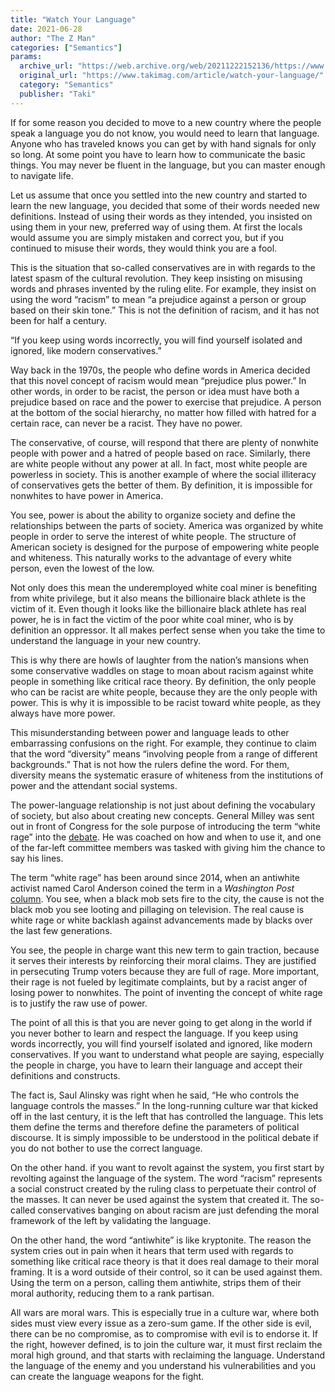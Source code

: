 ```yaml
---
title: "Watch Your Language"
date: 2021-06-28
author: "The Z Man"
categories: ["Semantics"]
params:
  archive_url: "https://web.archive.org/web/20211222152136/https://www.takimag.com/article/watch-your-language/"
  original_url: "https://www.takimag.com/article/watch-your-language/"
  category: "Semantics"
  publisher: "Taki"
---
```


If for some reason you decided to move to a new country where the people speak a language you do not know, you would need to learn that language. Anyone who has traveled knows you can get by with hand signals for only so long. At some point you have to learn how to communicate the basic things. You may never be fluent in the language, but you can master enough to navigate life.

Let us assume that once you settled into the new country and started to learn the new language, you decided that some of their words needed new definitions. Instead of using their words as they intended, you insisted on using them in your new, preferred way of using them. At first the locals would assume you are simply mistaken and correct you, but if you continued to misuse their words, they would think you are a fool.

This is the situation that so-called conservatives are in with regards to the latest spasm of the cultural revolution. They keep insisting on misusing words and phrases invented by the ruling elite. For example, they insist on using the word “racism” to mean “a prejudice against a person or group based on their skin tone.” This is not the definition of racism, and it has not been for half a century.

“If you keep using words incorrectly, you will find yourself isolated and ignored, like modern conservatives.”

Way back in the 1970s, the people who define words in America decided that this novel concept of racism would mean “prejudice plus power.” In other words, in order to be racist, the person or idea must have both a prejudice based on race and the power to exercise that prejudice. A person at the bottom of the social hierarchy, no matter how filled with hatred for a certain race, can never be a racist. They have no power.

The conservative, of course, will respond that there are plenty of nonwhite people with power and a hatred of people based on race. Similarly, there are white people without any power at all. In fact, most white people are powerless in society. This is another example of where the social illiteracy of conservatives gets the better of them. By definition, it is impossible for nonwhites to have power in America.

You see, power is about the ability to organize society and define the relationships between the parts of society. America was organized by white people in order to serve the interest of white people. The structure of American society is designed for the purpose of empowering white people and whiteness. This naturally works to the advantage of every white person, even the lowest of the low.

Not only does this mean the underemployed white coal miner is benefiting from white privilege, but it also means the billionaire black athlete is the victim of it. Even though it looks like the billionaire black athlete has real power, he is in fact the victim of the poor white coal miner, who is by definition an oppressor. It all makes perfect sense when you take the time to understand the language in your new country.

This is why there are howls of laughter from the nation’s mansions when some conservative waddles on stage to moan about racism against white people in something like critical race theory. By definition, the only people who can be racist are white people, because they are the only people with power. This is why it is impossible to be racist toward white people, as they always have more power.

This misunderstanding between power and language leads to other embarrassing confusions on the right. For example, they continue to claim that the word “diversity” means “involving people from a range of different backgrounds.” That is not how the rulers define the word. For them, diversity means the systematic erasure of whiteness from the institutions of power and the attendant social systems.

The power-language relationship is not just about defining the vocabulary of society, but also about creating new concepts. General Milley was sent out in front of Congress for the sole purpose of introducing the term “white rage” into the [debate](https://web.archive.org/web/20211222160138/https://www.cnn.com/videos/politics/2021/06/23/general-mark-milley-critical-race-theory-matt-gaetz-vpx.cnn). He was coached on how and when to use it, and one of the far-left committee members was tasked with giving him the chance to say his lines.

The term “white rage” has been around since 2014, when an antiwhite activist named Carol Anderson coined the term in a _Washington Post_ [column](https://web.archive.org/web/20211222160138/https://archive.is/BPLvV). You see, when a black mob sets fire to the city, the cause is not the black mob you see looting and pillaging on television. The real cause is white rage or white backlash against advancements made by blacks over the last few generations.

You see, the people in charge want this new term to gain traction, because it serves their interests by reinforcing their moral claims. They are justified in persecuting Trump voters because they are full of rage. More important, their rage is not fueled by legitimate complaints, but by a racist anger of losing power to nonwhites. The point of inventing the concept of white rage is to justify the raw use of power.

The point of all this is that you are never going to get along in the world if you never bother to learn and respect the language. If you keep using words incorrectly, you will find yourself isolated and ignored, like modern conservatives. If you want to understand what people are saying, especially the people in charge, you have to learn their language and accept their definitions and constructs.

The fact is, Saul Alinsky was right when he said, “He who controls the language controls the masses.” In the long-running culture war that kicked off in the last century, it is the left that has controlled the language. This lets them define the terms and therefore define the parameters of political discourse. It is simply impossible to be understood in the political debate if you do not bother to use the correct language.

On the other hand. if you want to revolt against the system, you first start by revolting against the language of the system. The word “racism” represents a social construct created by the ruling class to perpetuate their control of the masses. It can never be used against the system that created it. The so-called conservatives banging on about racism are just defending the moral framework of the left by validating the language.

On the other hand, the word “antiwhite” is like kryptonite. The reason the system cries out in pain when it hears that term used with regards to something like critical race theory is that it does real damage to their moral framing. It is a word outside of their control, so it can be used against them. Using the term on a person, calling them antiwhite, strips them of their moral authority, reducing them to a rank partisan.

All wars are moral wars. This is especially true in a culture war, where both sides must view every issue as a zero-sum game. If the other side is evil, there can be no compromise, as to compromise with evil is to endorse it. If the right, however defined, is to join the culture war, it must first reclaim the moral high ground, and that starts with reclaiming the language. Understand the language of the enemy and you understand his vulnerabilities and you can create the language weapons for the fight.
